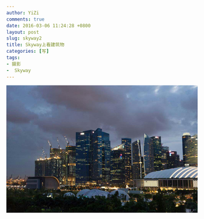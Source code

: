 ```yaml
---
author: YiZi
comments: true
date: 2016-03-06 11:24:28 +0800
layout: post
slug: skyway2
title: Skyway上看建筑物
categories: [写]
tags:
- 摄影
-  Skyway
---
```

![](/public/images/gallery/skyway/3.jpg)

